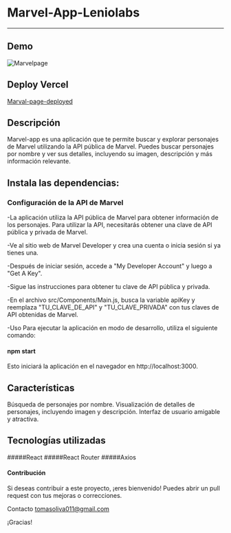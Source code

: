 # Marvel-App-Leniolabs
____________________________________________________________________________________________________________________________________________________

## Demo

![Marvelpage](demo-gif.gif)






## Deploy Vercel
[Marval-page-deployed](https://app-marvel-react-leniolabs.vercel.app/)



## Descripción

Marvel-app es una aplicación que te permite buscar y explorar personajes de Marvel utilizando la API pública de Marvel. Puedes buscar personajes por nombre y ver sus detalles, incluyendo su imagen, descripción y más información relevante.

## Instala las dependencias: 

###  Configuración de la API de Marvel 
-La aplicación utiliza la API pública de Marvel para obtener información de los personajes. Para utilizar la API, necesitarás obtener una clave de API pública y privada de Marvel.

-Ve al sitio web de Marvel Developer y crea una cuenta o inicia sesión si ya tienes una.

-Después de iniciar sesión, accede a "My Developer Account" y luego a "Get A Key".

-Sigue las instrucciones para obtener tu clave de API pública y privada.

-En el archivo src/Components/Main.js, busca la variable apiKey y reemplaza "TU_CLAVE_DE_API" y "TU_CLAVE_PRIVADA" con tus claves de API obtenidas de Marvel.

-Uso Para ejecutar la aplicación en modo de desarrollo, utiliza el siguiente comando:

#### npm start 

Esto iniciará la aplicación en el navegador en http://localhost:3000.

## Características 

Búsqueda de personajes por nombre. 
Visualización de detalles de personajes, incluyendo imagen y descripción.
Interfaz de usuario amigable y atractiva. 
 
 
## Tecnologías utilizadas 
#####React 
#####React Router 
#####Axios 

#### Contribución 
Si deseas contribuir a este proyecto, ¡eres bienvenido! Puedes abrir un pull request con tus mejoras o correcciones.

Contacto 
tomasoliva011@gmail.com

¡Gracias!

